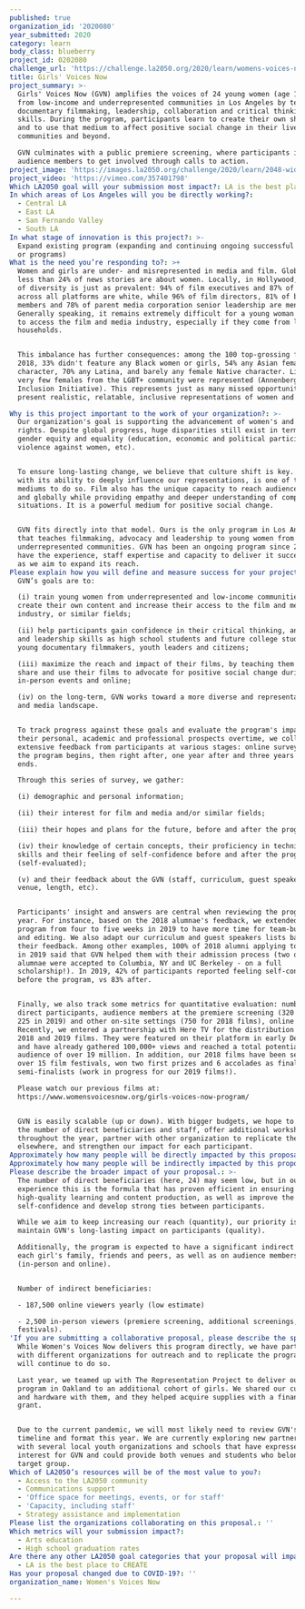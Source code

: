 ```yaml
---
published: true
organization_id: '2020080'
year_submitted: 2020
category: learn
body_class: blueberry
project_id: 0202080
challenge_url: 'https://challenge.la2050.org/2020/learn/womens-voices-now/'
title: Girls' Voices Now
project_summary: >-
  Girls' Voices Now (GVN) amplifies the voices of 24 young women (age 14-18)
  from low-income and underrepresented communities in Los Angeles by teaching
  documentary filmmaking, leadership, collaboration and critical thinking
  skills. During the program, participants learn to create their own short film
  and to use that medium to affect positive social change in their lives,
  communities and beyond. 

  GVN culminates with a public premiere screening, where participants invite
  audience members to get involved through calls to action.
project_image: 'https://images.la2050.org/challenge/2020/learn/2048-wide/womens-voices-now.jpg'
project_video: 'https://vimeo.com/357401798'
Which LA2050 goal will your submission most impact?: LA is the best place to LEARN
In which areas of Los Angeles will you be directly working?:
  - Central LA
  - East LA
  - San Fernando Valley
  - South LA
In what stage of innovation is this project?: >-
  Expand existing program (expanding and continuing ongoing successful projects
  or programs)
What is the need you’re responding to?: >+
  Women and girls are under- and misrepresented in media and film. Globally,
  less than 24% of news stories are about women. Locally, in Hollywood, the lack
  of diversity is just as prevalent: 94% of film executives and 87% of directors
  across all platforms are white, while 96% of film directors, 81% of board
  members and 78% of parent media corporation senior leadership are men.
  Generally speaking, it remains extremely difficult for a young woman of color
  to access the film and media industry, especially if they come from low-income
  households.


  This imbalance has further consequences: among the 100 top-grossing films of
  2018, 33% didn't feature any Black women or girls, 54% any Asian female
  character, 70% any Latina, and barely any female Native character. Likewise,
  very few females from the LGBT+ community were represented (Annenberg
  Inclusion Initiative). This represents just as many missed opportunities to
  present realistic, relatable, inclusive representations of women and girls.

Why is this project important to the work of your organization?: >-
  Our organization's goal is supporting the advancement of women's and girls'
  rights. Despite global progress, huge disparities still exist in terms of
  gender equity and equality (education, economic and political participation,
  violence against women, etc).


  To ensure long-lasting change, we believe that culture shift is key. Film,
  with its ability to deeply influence our representations, is one of the best
  mediums to do so. Film also has the unique capacity to reach audiences locally
  and globally while providing empathy and deeper understanding of complex
  situations. It is a powerful medium for positive social change.


  GVN fits directly into that model. Ours is the only program in Los Angeles
  that teaches filmmaking, advocacy and leadership to young women from
  underrepresented communities. GVN has been an ongoing program since 2018. We
  have the experience, staff expertise and capacity to deliver it successfully
  as we aim to expand its reach.
Please explain how you will define and measure success for your project.: >-
  GVN’s goals are to: 

  (i) train young women from underrepresented and low-income communities to
  create their own content and increase their access to the film and media
  industry, or similar fields; 

  (ii) help participants gain confidence in their critical thinking, analytical
  and leadership skills as high school students and future college students,
  young documentary filmmakers, youth leaders and citizens; 

  (iii) maximize the reach and impact of their films, by teaching them how to
  share and use their films to advocate for positive social change during
  in-person events and online; 

  (iv) on the long-term, GVN works toward a more diverse and representative film
  and media landscape. 


  To track progress against these goals and evaluate the program's impact on
  their personal, academic and professional prospects overtime, we collect
  extensive feedback from participants at various stages: online surveys before
  the program begins, then right after, one year after and three years after it
  ends. 

  Through this series of survey, we gather:

  (i) demographic and personal information;

  (ii) their interest for film and media and/or similar fields;

  (iii) their hopes and plans for the future, before and after the program;

  (iv) their knowledge of certain concepts, their proficiency in technical
  skills and their feeling of self-confidence before and after the program
  (self-evaluated);

  (v) and their feedback about the GVN (staff, curriculum, guest speakers,
  venue, length, etc). 


  Participants' insight and answers are central when reviewing the program each
  year. For instance, based on the 2018 alumnae's feedback, we extended the
  program from four to five weeks in 2019 to have more time for team-building
  and editing. We also adapt our curriculum and guest speakers lists based on
  their feedback. Among other examples, 100% of 2018 alumni applying to colleges
  in 2019 said that GVN helped them with their admission process (two of our
  alumnae were accepted to Columbia, NY and UC Berkeley - on a full
  scholarship!). In 2019, 42% of participants reported feeling self-confident
  before the program, vs 83% after. 


  Finally, we also track some metrics for quantitative evaluation: number of
  direct participants, audience members at the premiere screening (320 in 2018,
  225 in 2019) and other on-site settings (750 for 2018 films), online viewers.
  Recently, we entered a partnership with Here TV for the distribution of our
  2018 and 2019 films. They were featured on their platform in early December
  and have already gathered 100,000+ views and reached a total potential
  audience of over 19 million. In addition, our 2018 films have been selected to
  over 15 film festivals, won two first prizes and 6 accolades as finalists and
  semi-finalists (work in progress for our 2019 films!). 

  Please watch our previous films at:
  https://www.womensvoicesnow.org/girls-voices-now-program/


  GVN is easily scalable (up or down). With bigger budgets, we hope to increase
  the number of direct beneficiaries and staff, offer additional workshop
  throughout the year, partner with other organization to replicate the program
  elsewhere, and strengthen our impact for each participant.
Approximately how many people will be directly impacted by this proposal?: '24'
Approximately how many people will be indirectly impacted by this proposal?: '190000'
Please describe the broader impact of your proposal.: >-
  The number of direct beneficiaries (here, 24) may seem low, but in our
  experience this is the formula that has proven efficient in ensuring
  high-quality learning and content production, as well as improve the girls’
  self-confidence and develop strong ties between participants. 

  While we aim to keep increasing our reach (quantity), our priority is to
  maintain GVN's long-lasting impact on participants (quality).

  Additionally, the program is expected to have a significant indirect impact on
  each girl's family, friends and peers, as well as on audience members
  (in-person and online).


  Number of indirect beneficiaries:

  - 187,500 online viewers yearly (low estimate)

  - 2,500 in-person viewers (premiere screening, additional screenings,
  festivals).
'If you are submitting a collaborative proposal, please describe the specific role of partner organizations in the project.': >-
  While Women's Voices Now delivers this program directly, we have partnered
  with different organizations for outreach and to replicate the program and
  will continue to do so.

  Last year, we teamed up with The Representation Project to deliver our GVN
  program in Oakland to an additional cohort of girls. We shared our curriculum
  and hardware with them, and they helped acquire supplies with a financial
  grant.


  Due to the current pandemic, we will most likely need to review GVN's usual
  timeline and format this year. We are currently exploring new partnerships
  with several local youth organizations and schools that have expressed
  interest for GVN and could provide both venues and students who belong to our
  target group.
Which of LA2050’s resources will be of the most value to you?:
  - Access to the LA2050 community
  - Communications support
  - 'Office space for meetings, events, or for staff'
  - 'Capacity, including staff'
  - Strategy assistance and implementation
Please list the organizations collaborating on this proposal.: ''
Which metrics will your submission impact?:
  - Arts education
  - High school graduation rates
Are there any other LA2050 goal categories that your proposal will impact?:
  - LA is the best place to CREATE
Has your proposal changed due to COVID-19?: ''
organization_name: Women's Voices Now

---
```

